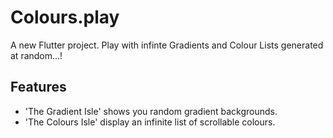 # Colours.play

A new Flutter project. Play with infinte Gradients and Colour Lists generated at random...!



## Features
- 'The Gradient Isle' shows you random gradient backgrounds.
- 'The Colours Isle' display an infinite list of scrollable colours.


